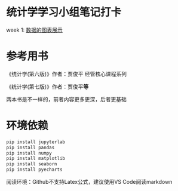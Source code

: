 # 统计学学习小组笔记打卡

week 1: [数据的图表展示](https://github.com/AeneasZhu/LearningStatsGroup/blob/master/week1/%E6%95%B0%E6%8D%AE%E7%9A%84%E5%9B%BE%E6%A0%87%E5%B1%95%E7%A4%BA.md)

# 参考用书

《统计学(第六版)》作者：贾俊平 经管核心课程系列

《统计学(第七版)》作者：贾俊平**等**

两本书是不一样的，前者内容更多更深，后者更基础

# 环境依赖

```py
pip install jupyterlab
pip install pandas
pip install numpy
pip install matplotlib
pip install seaborn
pip install pyecharts
```
阅读环境：Github不支持Latex公式，建议使用VS Code阅读markdown

